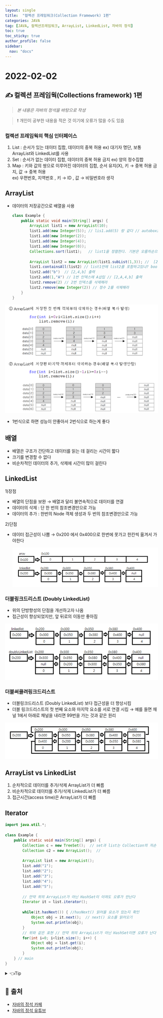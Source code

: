 ```yaml
---
layout: single
title:  "컬렉션 프레임워크(Collection Framework) 1편"
categories: JAVA 
tag: [JAVA, 컬렉션프레임워크, ArrayList, LinkedList, 자바의 정석]
toc: true
toc_sticky: true
author_profile: false
sidebar:
  nav: "docs"
---
```


# 2022-02-02

## ✍ 컬렉션 프레임웍(Collections framework) 1편 

<!--Quote-->
> *본 내용은 자바의 정석을 바탕으로 작성*  

> ❗ 개인이 공부한 내용을 적은 것 이기에 오류가 많을 수도 있음 


### 컬렉션 프레임웍의 핵심 인터페이스

1. List : 순서가 있는 데이터 집합, 데이터의 중복 허용 
   ex) 대기자 명단, 보통 ArrayList와 LinkedList를 사용
2. Set : 순서가 없는 데이터 집합, 데이터의 중복 허용 금지 
   ex) 양의 정수집합
3. Map : 키와 값의 쌍으로 이루어진 데이터의 집합, 순서 유지(X), 키 → 중복 허용 금지, 값 → 중복 허용  
   ex) 우편번호, 지역번호 , 키 → ID , 값 → 비밀번호라 생각 

## ArrayList

- 데이터의 저장공간으로 배열을 사용
    
    ```java
    class Example {
    	public static void main(String[] args) {
    		ArrayList list1 = new ArrayList(10);
    		list1.add(new Integer(5)); // lis1.add(5) 랑 같다 // autoboxing에 의해 기본형이 참조형으로 자동 변환
    		list1.add(new Integer(2));
    		list1.add(new Integer(4));
    		list1.add(new Integer(0));
    		Collections.sort(list1);   // list1을 정렬한다. 기본은 오름차순으로 [0,2,4,5]출력
    
    		ArrayList list2 = new ArrayList(list1.subList(1,3)); //  [2,4]출력 
    		list1.containsAll(list2) // list1안에 list2를 포함하고있냐? boolean 값으로 나옴
    		list2.add("b")  // [2,4,b] 출력
    		list2.add(1,"A") // 1번 인덱스에 A삽입 // [2,A,4,b] 출력 
    		list2.remove(2) // 2번 인덱스를 삭제해라 
    		list2.remove(new Integer(2)) // 정수 2를 삭제해라 
    	}
    }
    ```
    

![arrayList.png](/assets/images/posts/2022-02-02/arrayList.png)

- 1번식으로 하면 성능이 안좋아서 2번식으로 하는게 좋다

## 배열

- 배열은 구조가 간단하고 데이터를 읽는 데 걸리는 시간이 짧다
- 크기를 변경할 수 없다
- 비순차적인 데이터의 추가, 삭제에 시간이 많이 걸린다

## LinkedList

1)장점 

- 배열의 단점을 보완 → 배열과 달리 불연속적으로 데이터를 연결
- 데이터의 삭제 : 단 한 번의 참조변경만으로 가능
- 데이터의 추가 : 한번의 Node 객체 생성과 두 번의 참조변경만으로 가능

2)단점

- 데이터 접근성이 나쁨 →  0x200 에서 0x400으로 한번에 못가고 한칸씩 옮겨서 가야한다
    
    ![linkedlist.png](/assets/images/posts/2022-02-02/linkedlist.png)
    

 

### 더블링크드리스트 (Doubly LinkedList)

- 위의 단방향성의 단점을 개선하고자 나옴
- 접근성이 향상되었지만, 앞 뒤로의 이동만 좋아짐

![double.png](/assets/images/posts/2022-02-02/double.png)

   

### 더블써큘려링크드리스트

- 더블링크드리스트 (Doubly LinkedList) 보다 접근성을 더 향상시킴
- 더블 링크드리스트의 첫 번째 요소와 마지막 요소를 서로 연결  시킴 → 예를 들면 채널 1에서 아래로 채널을 내리면 99번을 가는 것과 같은 원리

![circular.png](/assets/images/posts/2022-02-02/circular.png)

## ArrayList vs LinkedList

1. 순차적으로 데이터를 추가/삭제  ArrayList가 더 빠름
2. 비순차적으로 데이터를 추가/삭제 LinkedList가 더 빠름 
3. 접근시간(access time)은 ArrayList가 더 빠름 

## Iterator

```java
import java.util.*;

class Example {
	public static void main(String[] args) {
		Collection c = new TreeSet();  // set과 list는 Collection의 자손 
		Collection c2 = new ArrayList();  //

		ArrayList list = new ArrayList();
		list.add("1");
		list.add("2");
		list.add("3");
		list.add("4");
		list.add("5");

		// 만약 위의 ArrayList가 아닌 HashSet이 이여도 오류가 안난다 
		Iterator it = list.iterator();

		while(it.hasNext()) { //hasNext() 읽어올 요소가 있는지 확인
			Object obj = it.next();  // next() 요소를 읽어오기 
			System.out.println(obj); 
		}
		// 위와 같은 표현 // 만약 위의 ArrayList가 아닌 HashSet이면 오류가 난다 
		for(int i=0; i<list.size(); i++) {
			Object obj = list.get(i);
			System.out.println(obj);
		}
	} // main
}
```

<details>
<summary>👈Tip</summary>
<div markdown="1">       
list와 set은 collection이 자손이다 → 다형성 활용 가능
</div>
</details> 


## 📑 출처 

 - [자바의 정석 카페](https://cafe.naver.com/javachobostudy) 
 - [자바의 정석 유튜브](https://www.youtube.com/user/MasterNKS)